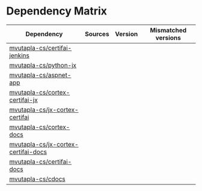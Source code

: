 # Dependency Matrix

Dependency | Sources | Version | Mismatched versions
---------- | ------- | ------- | -------------------
[mvutapla-cs/certifai-jenkins](https://github.com/mvutapla-cs/certifai-jenkins.git) |  | []() | 
[mvutapla-cs/python-jx](https://github.com/mvutapla-cs/python-jx.git) |  | []() | 
[mvutapla-cs/aspnet-app](https://github.com/mvutapla-cs/aspnet-app.git) |  | []() | 
[mvutapla-cs/cortex-certifai-jx](https://github.com/mvutapla-cs/cortex-certifai-jx.git) |  | []() | 
[mvutapla-cs/jx-cortex-certifai](https://github.com/mvutapla-cs/jx-cortex-certifai.git) |  | []() | 
[mvutapla-cs/cortex-docs](https://github.com/mvutapla-cs/cortex-docs.git) |  | []() | 
[mvutapla-cs/jx-cortex-certifai-docs](https://github.com/mvutapla-cs/jx-cortex-certifai-docs.git) |  | []() | 
[mvutapla-cs/certifai-docs](https://github.com/mvutapla-cs/certifai-docs.git) |  | []() | 
[mvutapla-cs/cdocs](https://github.com/mvutapla-cs/cdocs.git) |  | []() | 
